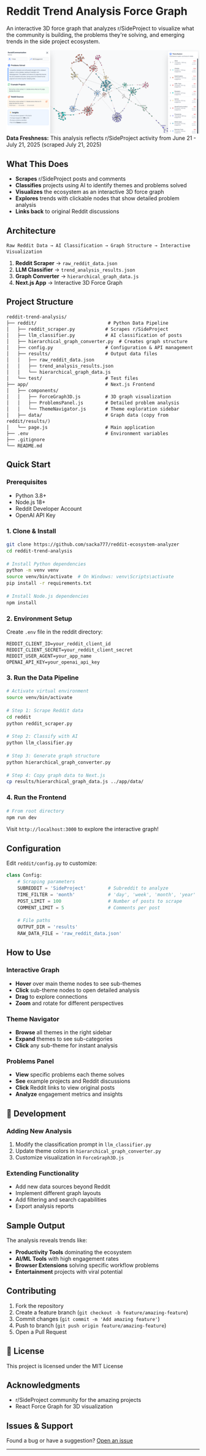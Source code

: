 # Reddit Trend Analysis Force Graph

An interactive 3D force graph that analyzes r/SideProject to visualize what the community is building, the problems they're solving, and emerging trends in the side project ecosystem.

![Interactive Graph](./reddit-demo.png)
**Data Freshness:** This analysis reflects r/SideProject activity from June 21 - July 21, 2025 (scraped July 21, 2025)

## What This Does

- **Scrapes** r/SideProject posts and comments
- **Classifies** projects using AI to identify themes and problems solved
- **Visualizes** the ecosystem as an interactive 3D force graph
- **Explores** trends with clickable nodes that show detailed problem analysis
- **Links back** to original Reddit discussions

## Architecture

```
Raw Reddit Data → AI Classification → Graph Structure → Interactive Visualization
```

1. **Reddit Scraper** → `raw_reddit_data.json`
2. **LLM Classifier** → `trend_analysis_results.json`
3. **Graph Converter** → `hierarchical_graph_data.js`
4. **Next.js App** → Interactive 3D Force Graph

## Project Structure

```
reddit-trend-analysis/
├── reddit/                          # Python Data Pipeline
│   ├── reddit_scraper.py           # Scrapes r/SideProject
│   ├── llm_classifier.py           # AI classification of posts
│   ├── hierarchical_graph_converter.py  # Creates graph structure
│   ├── config.py                   # Configuration & API management
│   ├── results/                    # Output data files
│   │   ├── raw_reddit_data.json
│   │   ├── trend_analysis_results.json
│   │   └── hierarchical_graph_data.js
│   └── test/                       # Test files
├── app/                            # Next.js Frontend
│   ├── components/
│   │   ├── ForceGraph3D.js         # 3D graph visualization
│   │   ├── ProblemsPanel.js        # Detailed problem analysis
│   │   └── ThemeNavigator.js       # Theme exploration sidebar
│   ├── data/                       # Graph data (copy from reddit/results/)
│   └── page.js                     # Main application
├── .env                            # Environment variables
├── .gitignore
└── README.md
```

## Quick Start

### Prerequisites

- Python 3.8+
- Node.js 18+
- Reddit Developer Account
- OpenAI API Key

### 1. Clone & Install

```bash
git clone https://github.com/sacka777/reddit-ecosystem-analyzer
cd reddit-trend-analysis

# Install Python dependencies
python -m venv venv
source venv/bin/activate  # On Windows: venv\Scripts\activate
pip install -r requirements.txt

# Install Node.js dependencies
npm install
```

### 2. Environment Setup

Create `.env` file in the reddit directory:

```env
REDDIT_CLIENT_ID=your_reddit_client_id
REDDIT_CLIENT_SECRET=your_reddit_client_secret
REDDIT_USER_AGENT=your_app_name
OPENAI_API_KEY=your_openai_api_key
```

### 3. Run the Data Pipeline

```bash
# Activate virtual environment
source venv/bin/activate

# Step 1: Scrape Reddit data
cd reddit
python reddit_scraper.py

# Step 2: Classify with AI
python llm_classifier.py

# Step 3: Generate graph structure
python hierarchical_graph_converter.py

# Step 4: Copy graph data to Next.js
cp results/hierarchical_graph_data.js ../app/data/
```

### 4. Run the Frontend

```bash
# From root directory
npm run dev
```

Visit `http://localhost:3000` to explore the interactive graph!

## Configuration

Edit `reddit/config.py` to customize:

```python
class Config:
    # Scraping parameters
    SUBREDDIT = 'SideProject'        # Subreddit to analyze
    TIME_FILTER = 'month'            # 'day', 'week', 'month', 'year'
    POST_LIMIT = 100                 # Number of posts to scrape
    COMMENT_LIMIT = 5                # Comments per post
    
    # File paths
    OUTPUT_DIR = 'results'
    RAW_DATA_FILE = 'raw_reddit_data.json'
```

## How to Use

### Interactive Graph

- **Hover** over main theme nodes to see sub-themes
- **Click** sub-theme nodes to open detailed analysis
- **Drag** to explore connections
- **Zoom** and rotate for different perspectives

### Theme Navigator

- **Browse** all themes in the right sidebar
- **Expand** themes to see sub-categories
- **Click** any sub-theme for instant analysis

### Problems Panel

- **View** specific problems each theme solves
- **See** example projects and Reddit discussions
- **Click** Reddit links to view original posts
- **Analyze** engagement metrics and insights

## 🔧 Development

### Adding New Analysis

1. Modify the classification prompt in `llm_classifier.py`
2. Update theme colors in `hierarchical_graph_converter.py`
3. Customize visualization in `ForceGraph3D.js`

### Extending Functionality

- Add new data sources beyond Reddit
- Implement different graph layouts
- Add filtering and search capabilities
- Export analysis reports

## Sample Output

The analysis reveals trends like:

- **Productivity Tools** dominating the ecosystem
- **AI/ML Tools** with high engagement rates
- **Browser Extensions** solving specific workflow problems
- **Entertainment** projects with viral potential

## Contributing

1. Fork the repository
2. Create a feature branch (`git checkout -b feature/amazing-feature`)
3. Commit changes (`git commit -m 'Add amazing feature'`)
4. Push to branch (`git push origin feature/amazing-feature`)
5. Open a Pull Request

## 📝 License

This project is licensed under the MIT License

## Acknowledgments

- r/SideProject community for the amazing projects
- React Force Graph for 3D visualization

## Issues & Support

Found a bug or have a suggestion? [Open an issue](https://github.com/savka777/reddit-ecosystem-analyzer/issues)

---
